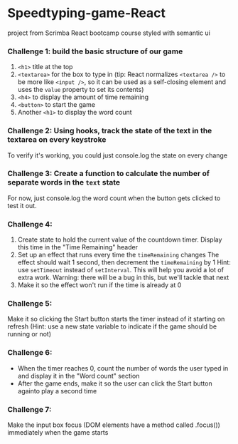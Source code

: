 # Speedtyping-game-React
project from Scrimba React bootcamp course styled with semantic ui

### Challenge 1: build the basic structure of our game 
1. `<h1>` title at the top
1. `<textarea>` for the box to type in (tip: React normalizes `<textarea />` to be more like `<input />`, 
so it can be used as a self-closing element and uses the `value` property to set its contents)
1. `<h4>` to display the amount of time remaining
1. `<button>` to start the game
1. Another `<h1>` to display the word count

### Challenge 2: Using hooks, track the state of the text in the textarea on every keystroke
To verify it's working, you could just console.log the state on every change

### Challenge 3: Create a function to calculate the number of separate words in the `text` state
For now, just console.log the word count when the button gets clicked to test it out.

### Challenge 4:
1. Create state to hold the current value of the countdown timer.
Display this time in the "Time Remaining" header
1. Set up an effect that runs every time the `timeRemaining` changes
The effect should wait 1 second, then decrement the `timeRemaining` by 1
Hint: use `setTimeout` instead of `setInterval`. This will help you avoid a lot of extra work.
Warning: there will be a bug in this, but we'll tackle that next
1. Make it so the effect won't run if the time is already at 0

### Challenge 5:
Make it so clicking the Start button starts the timer instead of it starting on refresh
(Hint: use a new state variable to indicate if the game should be running or not)

### Challenge 6:
* When the timer reaches 0, count the number of words the user typed in and display it in the "Word count" section
* After the game ends, make it so the user can click the Start button againto play a second time

### Challenge 7:
Make the input box focus (DOM elements have a method called .focus()) immediately when the game starts
